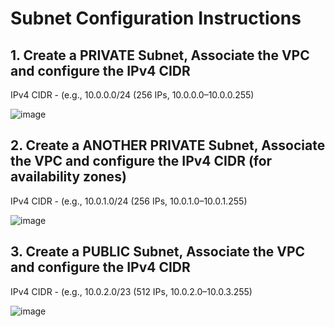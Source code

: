 # Subnet Configuration Instructions

## 1. Create a PRIVATE Subnet, Associate the VPC and configure the IPv4 CIDR
IPv4 CIDR - (e.g., 10.0.0.0/24 (256 IPs, 10.0.0.0–10.0.0.255)

![image](https://github.com/user-attachments/assets/7ba7b115-b504-4f1d-a0ad-5fd8e0af5cb9)

## 2. Create a ANOTHER PRIVATE Subnet, Associate the VPC and configure the IPv4 CIDR (for availability zones)
IPv4 CIDR - (e.g., 10.0.1.0/24 (256 IPs, 10.0.1.0–10.0.1.255)

![image](https://github.com/user-attachments/assets/cdd33c18-a023-4a98-9c90-82b991575209)


## 3. Create a PUBLIC Subnet, Associate the VPC and configure the IPv4 CIDR
IPv4 CIDR - (e.g., 10.0.2.0/23 (512 IPs, 10.0.2.0–10.0.3.255)

![image](https://github.com/user-attachments/assets/2ecc553e-1c2e-4562-86ab-567f8d3bc903)
